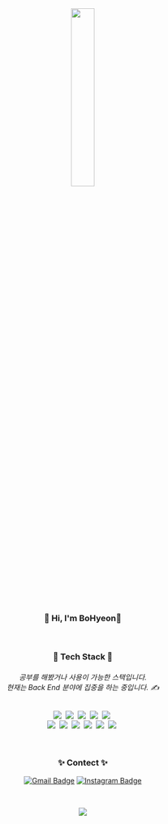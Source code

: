<div align="center">

  <img src="https://user-images.githubusercontent.com/71453094/168138694-7e1f2e80-6169-45e6-8a33-f209920b46a4.png" width="30%" height="30%"/>


  <h3> 👋 Hi, I'm BoHyeon👋</h3>
  <br>


  <h3>🌿 Tech Stack 🌿</h3>

  <h6>
    공부를 해봤거나 사용이 가능한 스택입니다.<br>
    현재는 Back End 분야에 집중을 하는 중입니다. ✍️
  </h6>

  <p>
    <img  src="https://img.shields.io/badge/Java-f5f5f5?style=flat-square&logo=java&logoColor=9B111E"/></a>&nbsp
    <img  src="https://img.shields.io/badge/Python-f5f5f5?style=flat-square&logo=Python&logoColor=3776AB"/></a>&nbsp
    <img  src="https://img.shields.io/badge/JavaScript-f5f5f5?style=flat-square&logo=JavaScript&logoColor=F7DF1E"/></a>&nbsp
    <img  src="https://img.shields.io/badge/C-f5f5f5?style=flat-square&logo=C&logoColor=A8B9CC"/></a>&nbsp
    <img  src="https://img.shields.io/badge/C Sharp-f5f5f5?style=flat-square&logo=csharp&  logoColor=239120"/></a>&nbsp
    <br/>
    <img  src="https://img.shields.io/badge/node.js-f5f5f5?style=flat-square&logo=node.js& logoColor=99CC33"/></a>&nbsp
    <img  src="https://img.shields.io/badge/Express.js-f5f5f5?style=flat-square&logo=Express&  logoColor=000000"/></a>&nbsp
    <img  src="https://img.shields.io/badge/MongoDB-f5f5f5?style=flat-square&logo=MongoDB& logoColor=99CC00"/></a>&nbsp
    <img  src="https://img.shields.io/badge/Oracle-f5f5f5?style=flat-square&logo=Oracle&logoColor=F80000"/></a>&nbsp
    <img  src="https://img.shields.io/badge/HTML5-f5f5f5?style=flat-square&logo=HTML5&logoColor=E34F26"/></a>&nbsp
    <img  src="https://img.shields.io/badge/CSS3-f5f5f5?style=flat-square&logo=CSS3&logoColor=1572B6"/></a>&nbsp
  </p>
  <br>

  <h3>✨ Contect ✨</h3>



  [![Gmail Badge](https://img.shields.io/badge/Gmail-d14836?style=flat-square&logo=Gmail&logoColor=white&link=mailto:snugyun01@gmail.com)](mailto:nhs04047@gmail.com)
  [![Instagram Badge](https://img.shields.io/badge/Instagram-E4405F?style=flat-square&logo=Instagram&logoColor=white&link=mailto:snugyun01@gmail.com)](mailto:nhs04047@gmail.com)

  <br>

  <a href="https://hits.seeyoufarm.com"><img src="https://hits.seeyoufarm.com/api/count/incr/badge.svg?url=https%3A%2F%2Fgithub.com%2Fnhs04047%2Fhit-counter&count_bg=%2383CDBE&title_bg=%2300B9CE&icon=smugmug.svg&icon_color=%23FFFFFF&title=&edge_flat=true"/></a>

</div>
